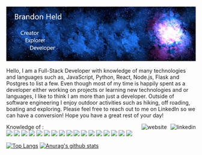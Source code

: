 ![Header](https://github.com/brandonheld/brandonheld/blob/main/githubprofile.jpg)

Hello,
I am a Full-Stack Developer with knowledge of many technologies and languages such as, JavaScript, Python, React, Node.js, Flask and Postgres to list a few. Even though most of my time is happily spent as a developer either working on projects or learning new technologies and or languages, I like to think I am more than just a developer. Outside of software engineering I enjoy outdoor activities such as hiking, off roading, boating and exploring. Please feel free to reach out to me on LinkedIn so we can have a conversion! Hope you have a great rest of your day!

[<img align="right" src='https://cdn.jsdelivr.net/npm/simple-icons@3.0.1/icons/linkedin.svg' alt='linkedin' height='40' style="padding-left: 10px">](https://www.linkedin.com/in/brandon-held12/)  [<img align="right" src='https://cdn.jsdelivr.net/npm/simple-icons@3.0.1/icons/icloud.svg' alt='website' height='40'>](https://brandonheld.dev)  
  
Knowledge of :  
![](https://img.shields.io/badge/Linux-informational?style=plastic&logo=Linux&logoColor=white) ![](https://img.shields.io/badge/JavaScript-informational?style=plastic&logo=JavaScript&logoColor=white) ![](https://img.shields.io/badge/Python-informational?style=plastic&logo=Python&logoColor=white) ![](https://img.shields.io/badge/Node.js-informational?style=plastic&logo=Node.js&logoColor=white) ![](https://img.shields.io/badge/React-informational?style=plastic&logo=React&logoColor=white) ![](https://img.shields.io/badge/Redux-informational?style=plastic&logo=Redux&logoColor=white) ![](https://img.shields.io/badge/Flask-informational?style=plastic&logo=Flask&logoColor=white) ![](https://img.shields.io/badge/HTML5-informational?style=plastic&logo=HTML5&logoColor=white) ![](https://img.shields.io/badge/CSS3-informational?style=plastic&logo=CSS3&logoColor=white) ![](https://img.shields.io/badge/Postgres-informational?style=plastic&logo=PostgreSQL&logoColor=white) ![](https://img.shields.io/badge/Docker-informational?style=plastic&logo=Docker&logoColor=white) ![](https://img.shields.io/badge/Git-informational?style=plastic&logo=Git&logoColor=white) ![](https://img.shields.io/badge/GitHub-informational?style=plastic&logo=GitHub&logoColor=white) ![](https://img.shields.io/badge/AWS-informational?style=plastic&logo=Amazon-AWS&logoColor=white) ![](https://img.shields.io/badge/Heroku-informational?style=plastic&logo=Heroku&logoColor=white) ![](https://img.shields.io/badge/JSON-informational?style=plastic&logo=JSON&logoColor=white) ![](https://img.shields.io/badge/PHP-777BB4?style=for-the-badge&logo=php&logoColor=white)

[![Top Langs](https://github-readme-stats.vercel.app/api/top-langs/?username=brandonheld&theme=tokyonight&exclude_repo=javascript30&hide=Dockerfile)](https://github.com/anuraghazra/github-readme-stats)   [![Anurag's github stats](https://github-readme-stats.vercel.app/api?username=brandonheld&count_private=true&show_icons=true&theme=tokyonight&include_all_commits=true&hide=issues)](https://github.com/anuraghazra/github-readme-stats)
